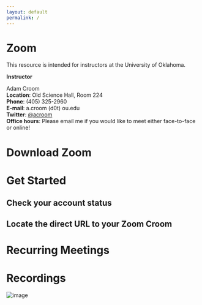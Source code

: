 ```yaml
---
layout: default
permalink: /
---
```


# Zoom
This resource is intended for instructors at the University of Oklahoma.

**Instructor**

Adam Croom<br>
**Location**: Old Science Hall, Room 224<br>
**Phone**: (405) 325-2960<br>
**E-mail**: a.croom (d0t) ou.edu<br>
**Twitter**: <a href="http://twitter.com/acroom" target="blank">@acroom</a><br>
**Office hours**: Please email me if you would like to meet either face-to-face or online!

# Download Zoom



# Get Started

## Check your account status

## Locate the direct URL to your Zoom Croom

# Recurring Meetings

# Recordings



![image](images/portalcake.png)
